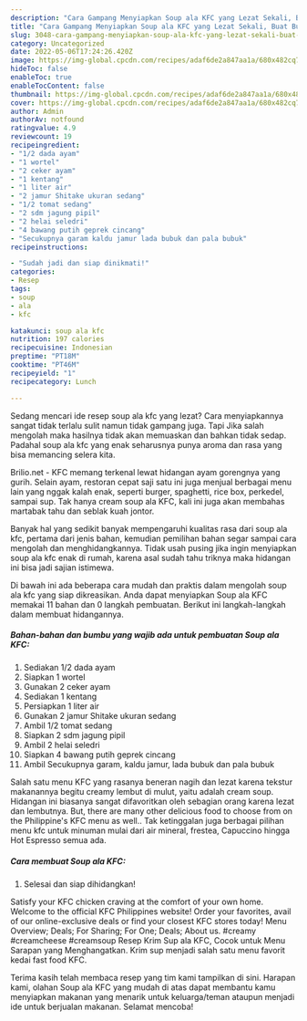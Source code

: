 ```yaml
---
description: "Cara Gampang Menyiapkan Soup ala KFC yang Lezat Sekali, Buat Buka Puasa Menggugah Selera"
title: "Cara Gampang Menyiapkan Soup ala KFC yang Lezat Sekali, Buat Buka Puasa Menggugah Selera"
slug: 3048-cara-gampang-menyiapkan-soup-ala-kfc-yang-lezat-sekali-buat-buka-puasa-menggugah-selera
category: Uncategorized
date: 2022-05-06T17:24:26.420Z
image: https://img-global.cpcdn.com/recipes/adaf6de2a847aa1a/680x482cq70/soup-ala-kfc-foto-resep-utama.jpg
hideToc: false
enableToc: true
enableTocContent: false
thumbnail: https://img-global.cpcdn.com/recipes/adaf6de2a847aa1a/680x482cq70/soup-ala-kfc-foto-resep-utama.jpg
cover: https://img-global.cpcdn.com/recipes/adaf6de2a847aa1a/680x482cq70/soup-ala-kfc-foto-resep-utama.jpg
author: Admin
authorAv: notfound
ratingvalue: 4.9
reviewcount: 19
recipeingredient:
- "1/2 dada ayam"
- "1 wortel"
- "2 ceker ayam"
- "1 kentang"
- "1 liter air"
- "2 jamur Shitake ukuran sedang"
- "1/2 tomat sedang"
- "2 sdm jagung pipil"
- "2 helai seledri"
- "4 bawang putih geprek cincang"
- "Secukupnya garam kaldu jamur lada bubuk dan pala bubuk"
recipeinstructions:

- "Sudah jadi dan siap dinikmati!"
categories:
- Resep
tags:
- soup
- ala
- kfc

katakunci: soup ala kfc 
nutrition: 197 calories
recipecuisine: Indonesian
preptime: "PT18M"
cooktime: "PT46M"
recipeyield: "1"
recipecategory: Lunch

---
```



Sedang mencari ide resep soup ala kfc yang lezat? Cara menyiapkannya sangat tidak terlalu sulit namun tidak gampang juga. Tapi Jika salah mengolah maka hasilnya tidak akan memuaskan dan bahkan tidak sedap. Padahal soup ala kfc yang enak seharusnya punya aroma dan rasa yang bisa memancing selera kita.


Brilio.net - KFC memang terkenal lewat hidangan ayam gorengnya yang gurih. Selain ayam, restoran cepat saji satu ini juga menjual berbagai menu lain yang nggak kalah enak, seperti burger, spaghetti, rice box, perkedel, sampai sup. Tak hanya cream soup ala KFC, kali ini juga akan membahas martabak tahu dan seblak kuah jontor.

Banyak hal yang sedikit banyak mempengaruhi kualitas rasa dari soup ala kfc, pertama dari jenis bahan, kemudian pemilihan bahan segar sampai cara mengolah dan menghidangkannya. Tidak usah pusing jika ingin menyiapkan soup ala kfc enak di rumah, karena asal sudah tahu triknya maka hidangan ini bisa jadi sajian istimewa.


Di bawah ini ada beberapa cara mudah dan praktis dalam mengolah soup ala kfc yang siap dikreasikan. Anda dapat menyiapkan Soup ala KFC memakai 11 bahan dan 0 langkah pembuatan. Berikut ini langkah-langkah dalam membuat hidangannya.

<!--inarticleads1-->

##### Bahan-bahan dan bumbu yang wajib ada untuk pembuatan Soup ala KFC:

1. Sediakan 1/2 dada ayam
1. Siapkan 1 wortel
1. Gunakan 2 ceker ayam
1. Sediakan 1 kentang
1. Persiapkan 1 liter air
1. Gunakan 2 jamur Shitake ukuran sedang
1. Ambil 1/2 tomat sedang
1. Siapkan 2 sdm jagung pipil
1. Ambil 2 helai seledri
1. Siapkan 4 bawang putih geprek cincang
1. Ambil Secukupnya garam, kaldu jamur, lada bubuk dan pala bubuk


Salah satu menu KFC yang rasanya beneran nagih dan lezat karena tekstur makanannya begitu creamy lembut di mulut, yaitu adalah cream soup. Hidangan ini biasanya sangat difavoritkan oleh sebagian orang karena lezat dan lembutnya. But, there are many other delicious food to choose from on the Philippine&#39;s KFC menu as well.. Tak ketinggalan juga berbagai pilihan menu kfc untuk minuman mulai dari air mineral, frestea, Capuccino hingga Hot Espresso semua ada. 

<!--inarticleads2-->

##### Cara membuat Soup ala KFC:


1. Selesai dan siap dihidangkan!

Satisfy your KFC chicken craving at the comfort of your own home. Welcome to the official KFC Philippines website! Order your favorites, avail of our online-exclusive deals or find your closest KFC stores today! Menu Overview; Deals; For Sharing; For One; Deals; About us. #creamy #creamcheese #creamsoup Resep Krim Sup ala KFC, Cocok untuk Menu Sarapan yang Menghangatkan. Krim sup menjadi salah satu menu favorit kedai fast food KFC. 

Terima kasih telah membaca resep yang tim kami tampilkan di sini. Harapan kami, olahan Soup ala KFC yang mudah di atas dapat membantu kamu menyiapkan makanan yang menarik untuk keluarga/teman ataupun menjadi ide untuk berjualan makanan. Selamat mencoba!
